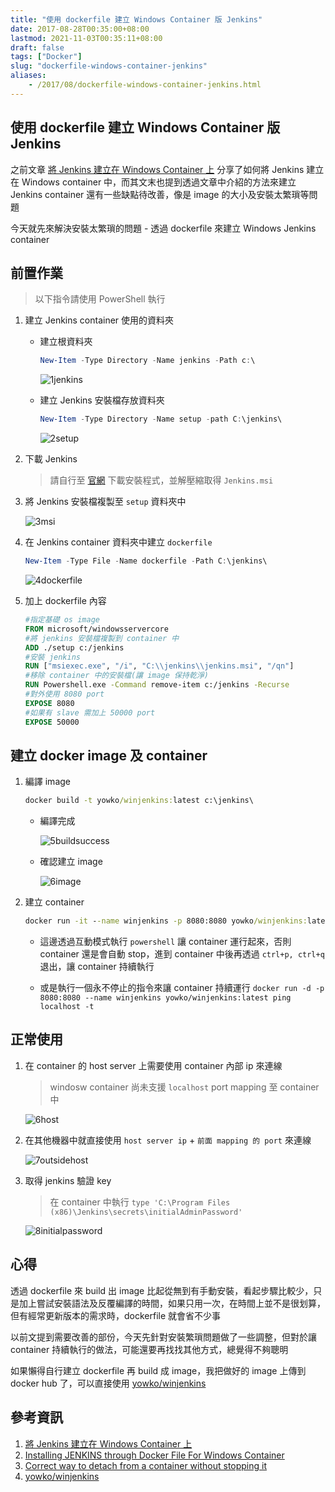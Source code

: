 ```yaml
---
title: "使用 dockerfile 建立 Windows Container 版 Jenkins"
date: 2017-08-28T00:35:00+08:00
lastmod: 2021-11-03T00:35:11+08:00
draft: false
tags: ["Docker"]
slug: "dockerfile-windows-container-jenkins"
aliases:
    - /2017/08/dockerfile-windows-container-jenkins.html
---
```

## 使用 dockerfile 建立 Windows Container 版 Jenkins

之前文章 [將 Jenkins 建立在 Windows Container 上](/jenkins-windows-container) 分享了如何將 Jenkins 建立在 Windows container 中，而其文末也提到透過文章中介紹的方法來建立 Jenkins container 還有一些缺點待改善，像是 image 的大小及安裝太繁瑣等問題

今天就先來解決安裝太繁瑣的問題 - 透過 dockerfile 來建立 Windows Jenkins container

## 前置作業

> 以下指令請使用 PowerShell 執行

1. 建立 Jenkins container 使用的資料夾

    * 建立根資料夾

        ```ps1
        New-Item -Type Directory -Name jenkins -Path c:\
        ```

        ![1jenkins](https://user-images.githubusercontent.com/3851540/29749641-81f89afe-8b63-11e7-9c89-e76a508c2401.png)

    * 建立 Jenkins 安裝檔存放資料夾

        ```ps1
        New-Item -Type Directory -Name setup -path C:\jenkins\
        ```

        ![2setup](https://user-images.githubusercontent.com/3851540/29749642-823106f0-8b63-11e7-91f3-d12011fe9dc4.png)

2. 下載 Jenkins

    > 請自行至 [官網](https://jenkins.io/download/) 下載安裝程式，並解壓縮取得 `Jenkins.msi`

3. 將 Jenkins 安裝檔複製至 `setup` 資料夾中

    ![3msi](https://user-images.githubusercontent.com/3851540/29749643-8268fe3e-8b63-11e7-9beb-da5fa23d564d.png)

4. 在 Jenkins container 資料夾中建立 `dockerfile`

    ```ps1
    New-Item -Type File -Name dockerfile -Path C:\jenkins\
    ```

    ![4dockerfile](https://user-images.githubusercontent.com/3851540/29751971-c8bee3ca-8b87-11e7-9ad6-920b600128ab.png)

5. 加上 dockerfile 內容

    ```dockerfile
    #指定基礎 os image
    FROM microsoft/windowsservercore
    #將 jenkins 安裝檔複製到 container 中
    ADD ./setup c:/jenkins
    #安裝 jenkins
    RUN ["msiexec.exe", "/i", "C:\\jenkins\\jenkins.msi", "/qn"]
    #移除 container 中的安裝檔(讓 image 保持乾淨)
    RUN Powershell.exe -Command remove-item c:/jenkins -Recurse
    #對外使用 8080 port
    EXPOSE 8080  
    #如果有 slave 需加上 50000 port
    EXPOSE 50000
    ```

## 建立 docker image 及 container

1. 編譯 image

    ```cmd
    docker build -t yowko/winjenkins:latest c:\jenkins\
    ```

    * 編譯完成

        ![5buildsuccess](https://user-images.githubusercontent.com/3851540/29751972-c8e7a6c0-8b87-11e7-9648-efc79559139c.png)

    * 確認建立 image

        ![6image](https://user-images.githubusercontent.com/3851540/29751973-c9141e9e-8b87-11e7-972a-ce02af9ad907.png)

2. 建立 container

    ```cmd
    docker run -it --name winjenkins -p 8080:8080 yowko/winjenkins:latest powershell
    ```

    * 這邊透過互動模式執行 `powershell` 讓 container 運行起來，否則 container 還是會自動 stop，進到 container 中後再透過 `ctrl+p, ctrl+q` 退出，讓 container 持續執行

    * 或是執行一個永不停止的指令來讓 container 持續運行 `docker run -d -p 8080:8080 --name winjenkins yowko/winjenkins:latest ping localhost -t`

## 正常使用

1. 在 container 的 host server 上需要使用 container 內部 ip 來連線

    > windosw container 尚未支援 `localhost` port mapping 至 container 中

    ![6host](https://user-images.githubusercontent.com/3851540/29749645-826a7e94-8b63-11e7-9e1e-7caca4b9aa2b.png)

2. 在其他機器中就直接使用 `host server ip` + `前面 mapping 的 port` 來連線

    ![7outsidehost](https://user-images.githubusercontent.com/3851540/29749648-826b5f08-8b63-11e7-9b15-16a510d2b054.png)

3. 取得 jenkins 驗證 key

    > 在 container 中執行 `type 'C:\Program Files (x86)\Jenkins\secrets\initialAdminPassword'`

    ![8initialpassword](https://user-images.githubusercontent.com/3851540/29749644-826a4258-8b63-11e7-84db-c7f601aa0596.png)

## 心得

透過 dockerfile 來 build 出 image 比起從無到有手動安裝，看起步驟比較少，只是加上嘗試安裝語法及反覆編譯的時間，如果只用一次，在時間上並不是很划算，但有經常更新版本的需求時，dockerfile 就會省不少事

以前文提到需要改善的部份，今天先針對安裝繁瑣問題做了一些調整，但對於讓 container 持續執行的做法，可能還要再找找其他方式，總覺得不夠聰明

如果懶得自行建立 dockerfile 再 build 成 image，我把做好的 image 上傳到 docker hub 了，可以直接使用 [yowko/winjenkins](https://hub.docker.com/r/yowko/winjenkins/)

## 參考資訊

1. [將 Jenkins 建立在 Windows Container 上](/jenkins-windows-container)
2. [Installing JENKINS through Docker File For Windows Container](https://www.assistanz.com/installing-jenkins-through-docker-file-for-windows-container/)
3. [Correct way to detach from a container without stopping it](https://stackoverflow.com/questions/25267372/correct-way-to-detach-from-a-container-without-stopping-it)
4. [yowko/winjenkins](https://hub.docker.com/r/yowko/winjenkins/)

